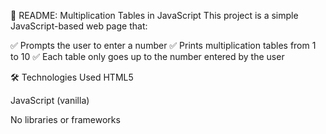 📘 README: Multiplication Tables in JavaScript
This project is a simple JavaScript-based web page that:

✅ Prompts the user to enter a number
✅ Prints multiplication tables from 1 to 10
✅ Each table only goes up to the number entered by the user  

🛠 Technologies Used
HTML5

JavaScript (vanilla)

No libraries or frameworks
